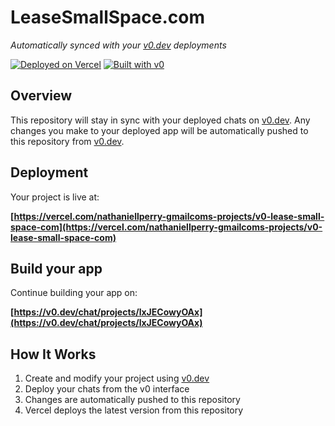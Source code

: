 # LeaseSmallSpace.com

*Automatically synced with your [v0.dev](https://v0.dev) deployments*

[![Deployed on Vercel](https://img.shields.io/badge/Deployed%20on-Vercel-black?style=for-the-badge&logo=vercel)](https://vercel.com/nathaniellperry-gmailcoms-projects/v0-lease-small-space-com)
[![Built with v0](https://img.shields.io/badge/Built%20with-v0.dev-black?style=for-the-badge)](https://v0.dev/chat/projects/lxJECowyOAx)

## Overview

This repository will stay in sync with your deployed chats on [v0.dev](https://v0.dev).
Any changes you make to your deployed app will be automatically pushed to this repository from [v0.dev](https://v0.dev).

## Deployment

Your project is live at:

**[https://vercel.com/nathaniellperry-gmailcoms-projects/v0-lease-small-space-com](https://vercel.com/nathaniellperry-gmailcoms-projects/v0-lease-small-space-com)**

## Build your app

Continue building your app on:

**[https://v0.dev/chat/projects/lxJECowyOAx](https://v0.dev/chat/projects/lxJECowyOAx)**

## How It Works

1. Create and modify your project using [v0.dev](https://v0.dev)
2. Deploy your chats from the v0 interface
3. Changes are automatically pushed to this repository
4. Vercel deploys the latest version from this repository

